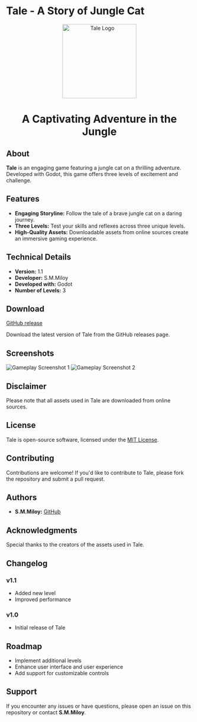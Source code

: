 # Tale - A Story of Jungle Cat

<p align="center">
  <img width="200" src="https://user-images.githubusercontent.com/81033586/149673174-02878a66-afdd-42bf-b8a6-098553906b70.png" alt="Tale Logo"/>
</p>

<h1 align="center">A Captivating Adventure in the Jungle</h1>

## About
**Tale** is an engaging game featuring a jungle cat on a thrilling adventure. Developed with Godot, this game offers three levels of excitement and challenge.

## Features
- **Engaging Storyline:** Follow the tale of a brave jungle cat on a daring journey.
- **Three Levels:** Test your skills and reflexes across three unique levels.
- **High-Quality Assets:** Downloadable assets from online sources create an immersive gaming experience.

## Technical Details
- **Version:** 1.1
- **Developer:** S.M.Miloy
- **Developed with:** Godot
- **Number of Levels:** 3

## Download
[GitHub release](https://github.com/smmiloy23/aTale)

Download the latest version of Tale from the GitHub releases page.

## Screenshots
![Gameplay Screenshot 1](https://user-images.githubusercontent.com/81033586/149673137-9af2a742-f676-48ab-b1c2-74ba34bd37fc.jpg)
![Gameplay Screenshot 2](https://user-images.githubusercontent.com/81033586/149673159-2c4d9025-c0c9-48c1-afa9-6061fee77a26.jpg)

## Disclaimer
Please note that all assets used in Tale are downloaded from online sources.

## License
Tale is open-source software, licensed under the [MIT License](LICENSE).

## Contributing
Contributions are welcome! If you'd like to contribute to Tale, please fork the repository and submit a pull request.

## Authors
- **S.M.Miloy:** [GitHub](https://github.com/outlander23)

## Acknowledgments
Special thanks to the creators of the assets used in Tale.

## Changelog
### v1.1
- Added new level
- Improved performance

### v1.0
- Initial release of Tale

## Roadmap
- Implement additional levels
- Enhance user interface and user experience
- Add support for customizable controls

## Support
If you encounter any issues or have questions, please open an issue on this repository or contact **S.M.Miloy**.

